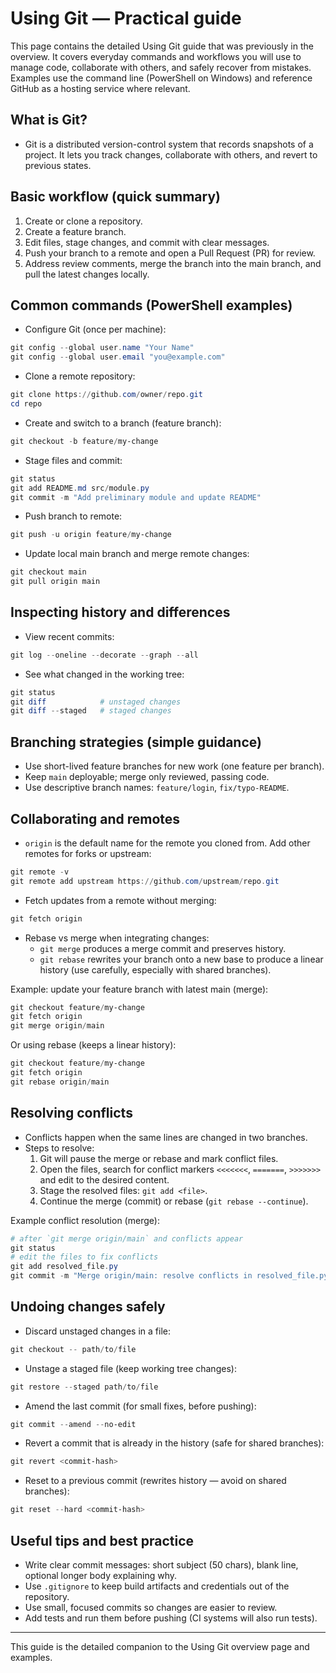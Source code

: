 # Using Git — Practical guide

This page contains the detailed Using Git guide that was previously in the overview. It covers everyday commands and workflows you will use to manage code, collaborate with others, and safely recover from mistakes. Examples use the command line (PowerShell on Windows) and reference GitHub as a hosting service where relevant.

## What is Git?

- Git is a distributed version-control system that records snapshots of a project. It lets you track changes, collaborate with others, and revert to previous states.

## Basic workflow (quick summary)

1. Create or clone a repository.
2. Create a feature branch.
3. Edit files, stage changes, and commit with clear messages.
4. Push your branch to a remote and open a Pull Request (PR) for review.
5. Address review comments, merge the branch into the main branch, and pull the latest changes locally.

## Common commands (PowerShell examples)

- Configure Git (once per machine):

```powershell
git config --global user.name "Your Name"
git config --global user.email "you@example.com"
```

- Clone a remote repository:

```powershell
git clone https://github.com/owner/repo.git
cd repo
```

- Create and switch to a branch (feature branch):

```powershell
git checkout -b feature/my-change
```

- Stage files and commit:

```powershell
git status
git add README.md src/module.py
git commit -m "Add preliminary module and update README"
```

- Push branch to remote:

```powershell
git push -u origin feature/my-change
```

- Update local main branch and merge remote changes:

```powershell
git checkout main
git pull origin main
```

## Inspecting history and differences

- View recent commits:

```powershell
git log --oneline --decorate --graph --all
```

- See what changed in the working tree:

```powershell
git status
git diff            # unstaged changes
git diff --staged   # staged changes
```

## Branching strategies (simple guidance)

- Use short-lived feature branches for new work (one feature per branch).
- Keep `main` deployable; merge only reviewed, passing code.
- Use descriptive branch names: `feature/login`, `fix/typo-README`.

## Collaborating and remotes

- `origin` is the default name for the remote you cloned from. Add other remotes for forks or upstream:

```powershell
git remote -v
git remote add upstream https://github.com/upstream/repo.git
```

- Fetch updates from a remote without merging:

```powershell
git fetch origin
```

- Rebase vs merge when integrating changes:
  - `git merge` produces a merge commit and preserves history.
  - `git rebase` rewrites your branch onto a new base to produce a linear history (use carefully, especially with shared branches).

Example: update your feature branch with latest main (merge):

```powershell
git checkout feature/my-change
git fetch origin
git merge origin/main
```

Or using rebase (keeps a linear history):

```powershell
git checkout feature/my-change
git fetch origin
git rebase origin/main
```

## Resolving conflicts

- Conflicts happen when the same lines are changed in two branches.
- Steps to resolve:
  1. Git will pause the merge or rebase and mark conflict files.
  2. Open the files, search for conflict markers `<<<<<<<`, `=======`, `>>>>>>>` and edit to the desired content.
  3. Stage the resolved files: `git add <file>`.
  4. Continue the merge (commit) or rebase (`git rebase --continue`).

Example conflict resolution (merge):

```powershell
# after `git merge origin/main` and conflicts appear
git status
# edit the files to fix conflicts
git add resolved_file.py
git commit -m "Merge origin/main: resolve conflicts in resolved_file.py"
```

## Undoing changes safely

- Discard unstaged changes in a file:

```powershell
git checkout -- path/to/file
```

- Unstage a staged file (keep working tree changes):

```powershell
git restore --staged path/to/file
```

- Amend the last commit (for small fixes, before pushing):

```powershell
git commit --amend --no-edit
```

- Revert a commit that is already in the history (safe for shared branches):

```powershell
git revert <commit-hash>
```

- Reset to a previous commit (rewrites history — avoid on shared branches):

```powershell
git reset --hard <commit-hash>
```

## Useful tips and best practice

- Write clear commit messages: short subject (50 chars), blank line, optional longer body explaining why.
- Use `.gitignore` to keep build artifacts and credentials out of the repository.
- Use small, focused commits so changes are easier to review.
- Add tests and run them before pushing (CI systems will also run tests).

---

This guide is the detailed companion to the Using Git overview page and examples.
